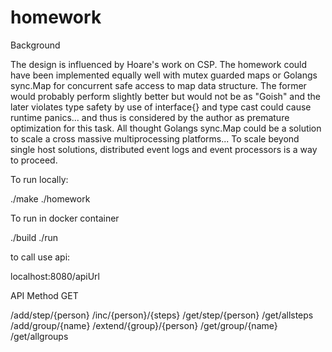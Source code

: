 # homework

Background

The design is influenced by Hoare's work on CSP.
The homework could have been implemented equally well with mutex guarded maps
or  Golangs sync.Map for concurrent safe access to map data structure.
The former would probably perform slightly better but would not be as "Goish" and the later 
violates type safety by use of interface{} and type cast could cause runtime panics... and thus is considered by the author as premature optimization
for this task.
All thought Golangs sync.Map could be a solution to scale a cross massive multiprocessing platforms...
To scale beyond single host solutions, distributed event logs and event processors is a way to proceed.


To run locally:

./make
./homework   


To run in docker container

./build
./run

to call use api:

localhost:8080/apiUrl




API 
Method GET

/add/step/{person}
/inc/{person}/{steps}
/get/step/{person}
/get/allsteps
/add/group/{name}
/extend/{group}/{person}
/get/group/{name}
/get/allgroups



